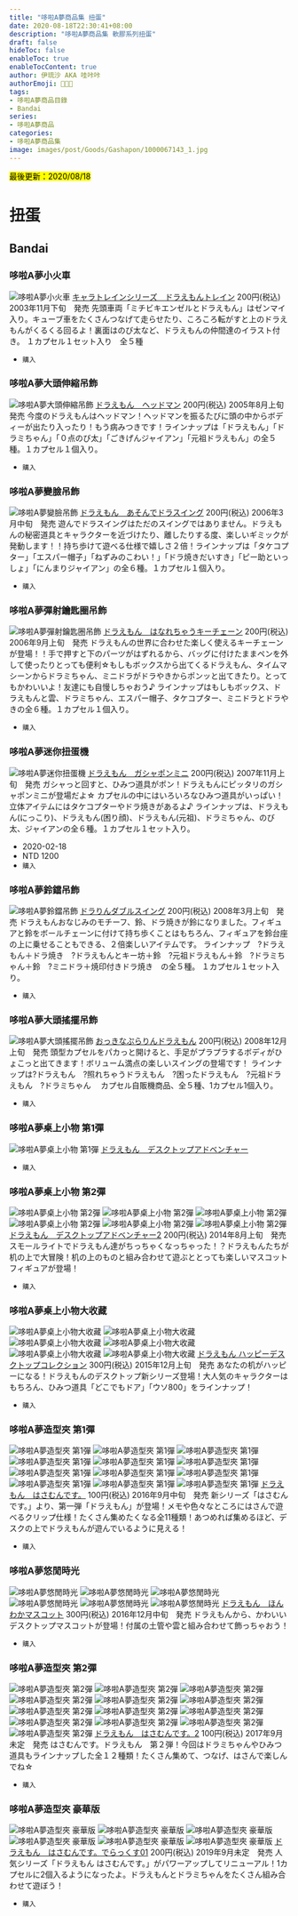 ```yaml
---
title: "哆啦A夢商品集 扭蛋"
date: 2020-08-18T22:30:41+08:00
description: "哆啦A夢商品集 軟膠系列扭蛋"
draft: false
hideToc: false
enableToc: true
enableTocContent: true
author: 伊琉沙 AKA 哇咔咔
authorEmoji: 👩🏿‍🚀
tags: 
- 哆啦A夢商品目錄
- Bandai
series:
- 哆啦A夢商品
categories:
- 哆啦A夢商品集
image: images/post/Goods/Gashapon/1000067143_1.jpg
---
```

<mark>最後更新：2020/08/18</mark>

# 扭蛋
## Bandai


### 哆啦A夢小火車
![哆啦A夢小火車](/images/post/Goods/Gashapon/1000073258_1.jpg)
[キャラトレインシリーズ　ドラえもんトレイン](https://www.bandai.co.jp/catalog/item.php?jan_cd=4543112219022000)
200円(税込)
2003年11月下旬　発売
先頭車両「ミチビキエンゼルとドラえもん」はゼンマイ入り。キューブ車をたくさんつなげて走らせたり、ころころ転がすと上のドラえもんがくるくる回るよ！裏面はのび太など、ドラえもんの仲間達のイラスト付き。
１カプセル１セット入り　全５種
+ `購入`

### 哆啦A夢大頭伸縮吊飾
![哆啦A夢大頭伸縮吊飾](/images/post/Goods/Gashapon/1000070685_1.jpg)
[ドラえもん　ヘッドマン](https://www.bandai.co.jp/catalog/item.php?jan_cd=4543112345073000)
200円(税込)
2005年8月上旬　発売
今度のドラえもんはヘッドマン！ヘッドマンを振るたびに頭の中からボディーが出たり入ったり！もう病みつきです！ラインナップは「ドラえもん」「ドラミちゃん」「０点のび太」「ごきげんジャイアン」「元祖ドラえもん」の全５種。１カプセル１個入り。
+ `購入`

### 哆啦A夢變臉吊飾
![哆啦A夢變臉吊飾](/images/post/Goods/Gashapon/1000069740_1.jpg)
[ドラえもん　あそんでドラスイング](https://www.bandai.co.jp/catalog/item.php?jan_cd=4543112389084000)
200円(税込)
2006年3月中旬　発売
遊んでドラスイングはただのスイングではありません。ドラえもんの秘密道具とキャラクターを近づけたり、離したりする度、楽しいギミックが発動します！！持ち歩けて遊べる仕様で嬉しさ２倍！ラインナップは「タケコプター」「エスパー帽子」「ねずみのこわい！」「ドラ焼きだいすき」「ピー助といっしょ」「にんまりジャイアン」の全６種。１カプセル１個入り。
+ `購入`

### 哆啦A夢彈射鑰匙圈吊飾
![哆啦A夢彈射鑰匙圈吊飾](/images/post/Goods/Gashapon/1000068871_1.jpg)
[ドラえもん　はなれちゃうキーチェーン](https://www.bandai.co.jp/catalog/item.php?jan_cd=4543112434869000)
200円(税込)
2006年9月上旬　発売
ドラえもんの世界に合わせた楽しく使えるキーチェーンが登場！！手で押すと下のパーツがはずれるから、バッグに付けたままペンを外して使ったりとっても便利☆もしもボックスから出てくるドラえもん、タイムマシーンからドラミちゃん、ミニドラがドラやきからポンッと出てきたり。とってもかわいいよ！友達にも自慢しちゃおう♪
ラインナップはもしもボックス、ドラえもんと雲、ドラミちゃん、エスパー帽子、タケコプター、ミニドラとドラやきの全６種。１カプセル１個入り。
+ `購入`

### 哆啦A夢迷你扭蛋機
![哆啦A夢迷你扭蛋機](/images/post/Goods/Gashapon/1000067143_1.jpg)
[ドラえもん　ガシャポンミニ](https://www.bandai.co.jp/catalog/item.php?jan_cd=4543112502636000)
200円(税込)
2007年11月上旬　発売
ガシャっと回すと、ひみつ道具がポン！ドラえもんにピッタリのガシャポンミニが登場だよ☆
カプセルの中にはいろいろなひみつ道具がいっぱい！立体アイテムにはタケコプターやドラ焼きがあるよ♪
ラインナップは、ドラえもん(にっこり)、ドラえもん(困り顔)、ドラえもん(元祖)、ドラミちゃん、のび太、ジャイアンの全６種。１カプセル１セット入り。
+ 2020-02-18
+ NTD 1200
+ `購入`

### 哆啦A夢鈴鐺吊飾
![哆啦A夢鈴鐺吊飾](/images/post/Goods/Gashapon/1000066592_1.jpg)
[ドラりんダブルスイング](https://www.bandai.co.jp/catalog/item.php?jan_cd=4543112514066000)
200円(税込)
2008年3月上旬　発売
ドラえもんおなじみのモチーフ、鈴、ドラ焼きが鈴になりました。フィギュアと鈴をボールチェーンに付けて持ち歩くことはもちろん、フィギュアを鈴台座の上に乗せることもできる、２倍楽しいアイテムです。
ラインナップ　?ドラえもん＋ドラ焼き　?ドラえもんとキー坊＋鈴　?元祖ドラえもん＋鈴　?ドラミちゃん＋鈴　?ミニドラ＋焼印付きドラ焼き　の全５種。
１カプセル１セット入り。
+ `購入`

### 哆啦A夢大頭搖擺吊飾
![哆啦A夢大頭搖擺吊飾](/images/post/Goods/Gashapon/1000065465_1.jpg)
[おっきなぷらりんドラえもん](https://www.bandai.co.jp/catalog/item.php?jan_cd=4543112541642000)
200円(税込)
2008年12月上旬　発売
頭型カプセルをパカっと開けると、手足がプラプラするボディがひょこっと出てきます！ボリューム満点の楽しいスイングの登場です！
ラインナップは?ドラえもん　?照れちゃうドラえもん　?困ったドラえもん　?元祖ドラえもん　?ドラミちゃん　
カプセル自販機商品、全５種、1カプセル1個入り。
+ `購入`

### 哆啦A夢桌上小物 第1彈
![哆啦A夢桌上小物 第1彈](/images/post/Goods/Gashapon/m80829903687_1.jpg)
[ドラえもん　デスクトップアドベンチャー](#哆啦A夢桌上小物第1彈)
+ `購入`

### 哆啦A夢桌上小物 第2彈
![哆啦A夢桌上小物 第2彈](/images/post/Goods/Gashapon/1000091012_1.jpg)
![哆啦A夢桌上小物 第2彈](/images/post/Goods/Gashapon/1000091012_2.jpg)
![哆啦A夢桌上小物 第2彈](/images/post/Goods/Gashapon/1000091012_3.jpg)
![哆啦A夢桌上小物 第2彈](/images/post/Goods/Gashapon/1000091012_4.jpg)
![哆啦A夢桌上小物 第2彈](/images/post/Goods/Gashapon/1000091012_5.jpg)
![哆啦A夢桌上小物 第2彈](/images/post/Goods/Gashapon/1000091012_6.jpg)
[ドラえもん　デスクトップアドベンチャー2](https://www.bandai.co.jp/catalog/item.php?jan_cd=4543112900395000)
200円(税込)
2014年8月上旬　発売
スモールライトでドラえもん達がちっちゃくなっちゃった！？ドラえもんたちが机の上で大冒険！机の上のものと組み合わせて遊ぶととっても楽しいマスコットフィギュアが登場！
+ `購入`

### 哆啦A夢桌上小物大收藏
![哆啦A夢桌上小物大收藏](/images/post/Goods/Gashapon/1000101343_1.jpg)
![哆啦A夢桌上小物大收藏](/images/post/Goods/Gashapon/1000101343_2.jpg)
![哆啦A夢桌上小物大收藏](/images/post/Goods/Gashapon/1000101343_3.jpg)
![哆啦A夢桌上小物大收藏](/images/post/Goods/Gashapon/1000101343_4.jpg)
![哆啦A夢桌上小物大收藏](/images/post/Goods/Gashapon/1000101343_5.jpg)
![哆啦A夢桌上小物大收藏](/images/post/Goods/Gashapon/1000101343_6.jpg)
[ドラえもん ハッピーデスクトップコレクション](https://www.bandai.co.jp/catalog/item.php?jan_cd=4549660028536000)
300円(税込)
2015年12月上旬　発売
あなたの机がハッピーになる！ドラえもんのデスクトップ新シリーズ登場！大人気のキャラクターはもちろん、ひみつ道具「どこでもドア」「ウソ800」をラインナップ！
+ `購入`

### 哆啦A夢造型夾 第1彈
![哆啦A夢造型夾 第1彈](/images/post/Goods/Gashapon/1000106859_1.jpg)
![哆啦A夢造型夾 第1彈](/images/post/Goods/Gashapon/1000106859_2.jpg)
![哆啦A夢造型夾 第1彈](/images/post/Goods/Gashapon/1000106859_3.jpg)
![哆啦A夢造型夾 第1彈](/images/post/Goods/Gashapon/1000106859_4.jpg)
![哆啦A夢造型夾 第1彈](/images/post/Goods/Gashapon/1000106859_5.jpg)
![哆啦A夢造型夾 第1彈](/images/post/Goods/Gashapon/1000106859_6.jpg)
![哆啦A夢造型夾 第1彈](/images/post/Goods/Gashapon/1000106859_7.jpg)
![哆啦A夢造型夾 第1彈](/images/post/Goods/Gashapon/1000106859_8.jpg)
![哆啦A夢造型夾 第1彈](/images/post/Goods/Gashapon/1000106859_9.jpg)
![哆啦A夢造型夾 第1彈](/images/post/Goods/Gashapon/1000106859_10.jpg)
![哆啦A夢造型夾 第1彈](/images/post/Goods/Gashapon/1000106859_11.jpg)
![哆啦A夢造型夾 第1彈](/images/post/Goods/Gashapon/1000106859_12.jpg)
[ドラえもん　はさむんです。](https://www.bandai.co.jp/catalog/item.php?jan_cd=4549660095941000)
100円(税込)
2016年9月中旬　発売
新シリーズ「はさむんです。」より、第一弾「ドラえもん」が登場！メモや色々なところにはさんで遊べるクリップ仕様！たくさん集めたくなる全11種類！あつめれば集めるほど、デスクの上でドラえもんが遊んでいるように見える！
+ `購入`

### 哆啦A夢悠閒時光
![哆啦A夢悠閒時光](/images/post/Goods/Gashapon/1000110763_1.jpg)
![哆啦A夢悠閒時光](/images/post/Goods/Gashapon/1000110763_2.jpg)
![哆啦A夢悠閒時光](/images/post/Goods/Gashapon/1000110763_3.jpg)
![哆啦A夢悠閒時光](/images/post/Goods/Gashapon/1000110763_4.jpg)
![哆啦A夢悠閒時光](/images/post/Goods/Gashapon/1000110763_5.jpg)
![哆啦A夢悠閒時光](/images/post/Goods/Gashapon/1000110763_6.jpg)
[ドラえもん　ほんわかマスコット](https://www.bandai.co.jp/catalog/item.php?jan_cd=4549660109334000)
300円(税込)
2016年12月中旬　発売
ドラえもんから、かわいいデスクトップマスコットが登場！付属の土管や雲と組み合わせて飾っちゃおう！
+ `購入`

### 哆啦A夢造型夾 第2彈
![哆啦A夢造型夾 第2彈](/images/post/Goods/Gashapon/1000117598_1.jpg)
![哆啦A夢造型夾 第2彈](/images/post/Goods/Gashapon/1000117598_2.jpg)
![哆啦A夢造型夾 第2彈](/images/post/Goods/Gashapon/1000117598_3.jpg)
![哆啦A夢造型夾 第2彈](/images/post/Goods/Gashapon/1000117598_4.jpg)
![哆啦A夢造型夾 第2彈](/images/post/Goods/Gashapon/1000117598_5.jpg)
![哆啦A夢造型夾 第2彈](/images/post/Goods/Gashapon/1000117598_6.jpg)
![哆啦A夢造型夾 第2彈](/images/post/Goods/Gashapon/1000117598_7.jpg)
![哆啦A夢造型夾 第2彈](/images/post/Goods/Gashapon/1000117598_8.jpg)
![哆啦A夢造型夾 第2彈](/images/post/Goods/Gashapon/1000117598_9.jpg)
![哆啦A夢造型夾 第2彈](/images/post/Goods/Gashapon/1000117598_10.jpg)
![哆啦A夢造型夾 第2彈](/images/post/Goods/Gashapon/1000117598_11.jpg)
![哆啦A夢造型夾 第2彈](/images/post/Goods/Gashapon/1000117598_12.jpg)
![哆啦A夢造型夾 第2彈](/images/post/Goods/Gashapon/1000117598_13.jpg)
[ドラえもん　はさむんです。2](https://www.bandai.co.jp/catalog/item.php?jan_cd=4549660179856000)
100円(税込)
2017年9月未定　発売
はさむんです。ドラえもん　第２弾！今回はドラミちゃんやひみつ道具もラインナップした全１２種類！たくさん集めて、つなげ、はさんで楽しんでね☆
+ `購入`

### 哆啦A夢造型夾 豪華版
![哆啦A夢造型夾 豪華版](/images/post/Goods/Gashapon/1000138786_1.jpg)
![哆啦A夢造型夾 豪華版](/images/post/Goods/Gashapon/1000138786_2.jpg)
![哆啦A夢造型夾 豪華版](/images/post/Goods/Gashapon/1000138786_3.jpg)
![哆啦A夢造型夾 豪華版](/images/post/Goods/Gashapon/1000138786_4.jpg)
![哆啦A夢造型夾 豪華版](/images/post/Goods/Gashapon/1000138786_5.jpg)
![哆啦A夢造型夾 豪華版](/images/post/Goods/Gashapon/1000138786_6.jpg)
[ドラえもん　はさむんです。でらっくす01](https://www.bandai.co.jp/catalog/item.php?jan_cd=4549660397199000)
200円(税込)
2019年9月未定　発売
人気シリーズ「ドラえもん はさむんです。」がパワーアップしてリニューアル！1カプセルに2個入るようになったよ。ドラえもんとドラミちゃんをたくさん組み合わせて遊ぼう！
+ `購入`
